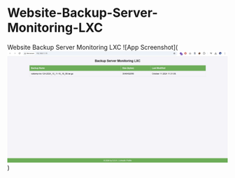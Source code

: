# Website-Backup-Server-Monitoring-LXC
Website Backup Server Monitoring LXC
![App Screenshot](![App Screenshot](https://raw.githubusercontent.com/sulthanullah/PROXMOX-BACKUP-AUTO-LXC-NOTIF-TELEGRAM/refs/heads/main/Screenshot/4.jpg))
